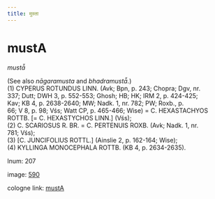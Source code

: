 ```yaml
---
title: मुस्ता
---
```


# mustA

<i>mustā̆</i>  <div n="P" />(See also <i>nāgaramusta</i> and <i>bhadramustā̆.</i>) <div n="P" />(1) <bot>CYPERUS ROTUNDUS LINN.</bot> (Avk; Bpn, p. 243; Chopra; Dgv, nr. <div n="lb" />337; Dutt; DWH 3, p. 552-553; Ghosh; HB; HK; IRM 2, p. 424-425; <div n="lb" />Kav; KB 4, p. 2638-2640; MW; Nadk. 1, nr. 782; PW; Roxb., p. <div n="lb" />66; V 8, p. 98; Vśs; Watt CP, p. 465-466; Wise) = <bot>C. HEXASTACHYOS <div n="lb" />ROTTB.</bot> [= <bot>C. HEXASTYCHOS LINN.</bot>] (Vśs); <div n="P" />(2) <bot>C. SCARIOSUS R. BR.</bot> = <bot>C. PERTENUIS ROXB.</bot> (Avk; Nadk. 1, nr. <div n="lb" />781; Vśs); <div n="P" />(3) [<bot>C. JUNCIFOLIUS ROTTL.</bot>] (Ainslie 2, p. 162-164; Wise); <div n="P" />(4) <bot>KYLLINGA MONOCEPHALA ROTTB.</bot> (KB 4, p. 2634-2635).

lnum: 207

image: [590](https://www.sanskrit-lexicon.uni-koeln.de/scans/csl-apidev/servepdf.php?dict=snp&page=590)

cologne link: [mustA](https://sanskrit-lexicon.uni-koeln.de/scans/csl-apidev/getword.php?dict=snp&key=mustA)

